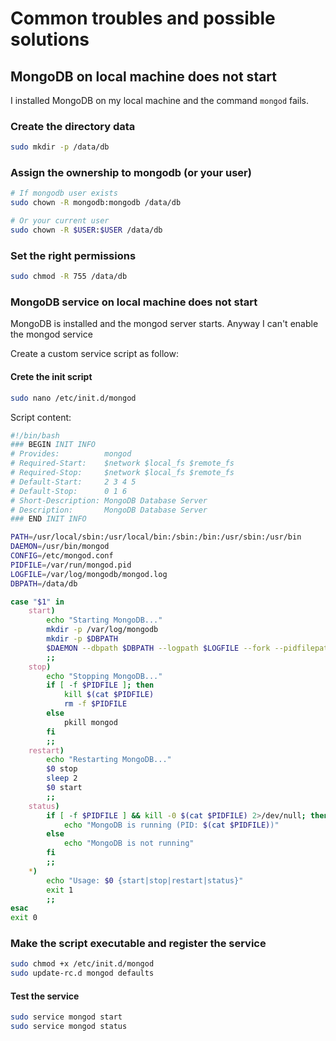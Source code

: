 # Common troubles and possible solutions

## MongoDB on local machine does not start
I installed MongoDB on my local machine and the command `mongod` fails.

### Create the directory data
```bash
sudo mkdir -p /data/db
```
### Assign the ownership to mongodb (or your user)
```bash
# If mongodb user exists
sudo chown -R mongodb:mongodb /data/db

# Or your current user
sudo chown -R $USER:$USER /data/db
```
### Set the right permissions
```bash
sudo chmod -R 755 /data/db
```

### MongoDB service on local machine does not start
MongoDB is installed and the mongod server starts. Anyway I can't enable the mongod service

Create a custom service script as follow:

#### Crete the init script
```bash
sudo nano /etc/init.d/mongod
```

Script content:
```bash
#!/bin/bash
### BEGIN INIT INFO
# Provides:          mongod
# Required-Start:    $network $local_fs $remote_fs
# Required-Stop:     $network $local_fs $remote_fs
# Default-Start:     2 3 4 5
# Default-Stop:      0 1 6
# Short-Description: MongoDB Database Server
# Description:       MongoDB Database Server
### END INIT INFO

PATH=/usr/local/sbin:/usr/local/bin:/sbin:/bin:/usr/sbin:/usr/bin
DAEMON=/usr/bin/mongod
CONFIG=/etc/mongod.conf
PIDFILE=/var/run/mongod.pid
LOGFILE=/var/log/mongodb/mongod.log
DBPATH=/data/db

case "$1" in
    start)
        echo "Starting MongoDB..."
        mkdir -p /var/log/mongodb
        mkdir -p $DBPATH
        $DAEMON --dbpath $DBPATH --logpath $LOGFILE --fork --pidfilepath $PIDFILE
        ;;
    stop)
        echo "Stopping MongoDB..."
        if [ -f $PIDFILE ]; then
            kill $(cat $PIDFILE)
            rm -f $PIDFILE
        else
            pkill mongod
        fi
        ;;
    restart)
        echo "Restarting MongoDB..."
        $0 stop
        sleep 2
        $0 start
        ;;
    status)
        if [ -f $PIDFILE ] && kill -0 $(cat $PIDFILE) 2>/dev/null; then
            echo "MongoDB is running (PID: $(cat $PIDFILE))"
        else
            echo "MongoDB is not running"
        fi
        ;;
    *)
        echo "Usage: $0 {start|stop|restart|status}"
        exit 1
        ;;
esac
exit 0
```
### Make the script executable and register the service
```bash
sudo chmod +x /etc/init.d/mongod
sudo update-rc.d mongod defaults
```
#### Test the service
```bash
sudo service mongod start
sudo service mongod status
```